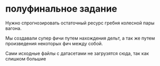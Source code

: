# полуфинальное задание

Нужно спрогнозировать остаточный ресурс гребня колесной пары вагона. 

Мы создавали супер фичи путем нахождения дельт, а так же путем произведения некоторых фич между собой.

Сами исходные файлы с датасетами не загрузятся сюда, так как слишком большие
